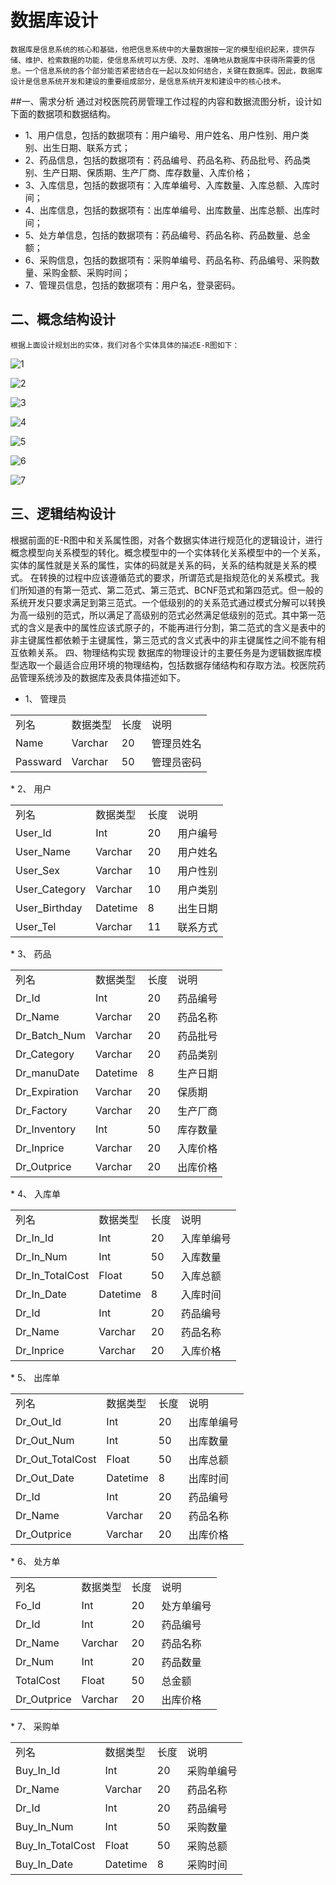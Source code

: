 # 数据库设计
    数据库是信息系统的核心和基础，他把信息系统中的大量数据按一定的模型组织起来，提供存储、维护、检索数据的功能，使信息系统可以方便、及时、准确地从数据库中获得所需要的信息。一个信息系统的各个部分能否紧密结合在一起以及如何结合，关键在数据库。因此，数据库设计是信息系统开发和建设的重要组成部分，是信息系统开发和建设中的核心技术。
##一、需求分析
    通过对校医院药房管理工作过程的内容和数据流图分析，设计如下面的数据项和数据结构。
* 1、用户信息，包括的数据项有：用户编号、用户姓名、用户性别、用户类别、出生日期、联系方式；
* 2、药品信息，包括的数据项有：药品编号、药品名称、药品批号、药品类别、生产日期、保质期、生产厂商、库存数量、入库价格；
* 3、入库信息，包括的数据项有：入库单编号、入库数量、入库总额、入库时间；
* 4、出库信息，包括的数据项有：出库单编号、出库数量、出库总额、出库时间；
* 5、处方单信息，包括的数据项有：药品编号、药品名称、药品数量、总金额；
* 6、采购信息，包括的数据项有：采购单编号、药品名称、药品编号、采购数量、采购金额、采购时间；
* 7、管理员信息，包括的数据项有：用户名，登录密码。
## 二、概念结构设计
    根据上面设计规划出的实体，我们对各个实体具体的描述E-R图如下：

 ![1](http://ww2.sinaimg.cn/bmiddle/d39fda55gw1extu8vwml6j20e20a1ab9.jpg)
 
 ![2](http://ww3.sinaimg.cn/bmiddle/d39fda55gw1extu8wis4uj20e40a33zj.jpg)
 
 ![3](http://ww3.sinaimg.cn/bmiddle/d39fda55gw1extu8x4iapj20dw0ajwfy.jpg)
 
 ![4](http://ww3.sinaimg.cn/bmiddle/d39fda55gw1extu8xoulwj20ej0aetab.jpg)
 
 ![5](http://ww2.sinaimg.cn/bmiddle/d39fda55gw1extu8yby6dj20e40aljsv.jpg)
 
 ![6](http://ww4.sinaimg.cn/bmiddle/d39fda55gw1extu8z01bij20eh0a8myo.jpg)
 
 ![7](http://ww1.sinaimg.cn/bmiddle/d39fda55gw1extu8znzssj20e40a2wfk.jpg)
 
## 三、逻辑结构设计
根据前面的E-R图中和关系属性图，对各个数据实体进行规范化的逻辑设计，进行概念模型向关系模型的转化。概念模型中的一个实体转化关系模型中的一个关系，实体的属性就是关系的属性，实体的码就是关系的码，关系的结构就是关系的模式。
在转换的过程中应该遵循范式的要求，所谓范式是指规范化的关系模式。我们所知道的有第一范式、第二范式、第三范式、BCNF范式和第四范式。但一般的系统开发只要求满足到第三范式。一个低级别的的关系范式通过模式分解可以转换为高一级别的范式，所以满足了高级别的范式必然满足低级别的范式。其中第一范式的含义是表中的属性应该式原子的，不能再进行分割，第二范式的含义是表中的非主键属性都依赖于主键属性，第三范式的含义式表中的非主键属性之间不能有相互依赖关系。
四、物理结构实现
数据库的物理设计的主要任务是为逻辑数据库模型选取一个最适合应用环境的物理结构，包括数据存储结构和存取方法。校医院药品管理系统涉及的数据库及表具体描述如下。

* 1、	管理员
<table>
<tr><td>列名</td>	<td>数据类型</td>	<td>长度</td>	<td>说明</td></tr>
<tr><td>Name</td>	<td>Varchar</td>	<td>20</td>	<td>管理员姓名</td></tr>
<tr><td>Passward</td>	<td>Varchar</td>	<td>50</td>	<td>管理员密码</td></tr>
</table>
* 2、	用户
<table>
<tr><td>列名</td>	<td>数据类型</td>	<td>长度</td>	<td>说明</td></tr>
<tr><td>User_Id</td>	<td>Int</td>	<td>20</td>	<td>用户编号</td></tr>
<tr><td>User_Name</td>	<td>Varchar</td>	<td>20</td>	<td>用户姓名</td></tr>
<tr><td>User_Sex</td>	<td>Varchar</td>	<td>10</td>	<td>用户性别</td></tr>
<tr><td>User_Category</td>	<td>Varchar</td>	<td>10</td>	<td>用户类别</td></tr>
<tr><td>User_Birthday</td>	<td>Datetime</td>	<td>8	<td>出生日期</td></tr>
<tr><td>User_Tel</td>	<td>Varchar</td>	<td>11</td>	<td>联系方式</td></tr>
</table>
* 3、	药品
<table>
<tr><td>列名	<td>数据类型	<td>长度	<td>说明</tr>
<tr><td>Dr_Id	<td>Int	<td>20	<td>药品编号</tr>
<tr><td>Dr_Name	<td>Varchar	<td>20	<td>药品名称</tr>
<tr><td>Dr_Batch_Num	<td>Varchar	<td>20	<td>药品批号</tr>
<tr><td>Dr_Category	<td>Varchar	<td>20	<td>药品类别</tr>
<tr><td>Dr_manuDate	<td>Datetime	<td>8	<td>生产日期</tr>
<tr><td>Dr_Expiration	<td>Varchar	<td>20	<td>保质期</tr>
<tr><td>Dr_Factory	<td>Varchar	<td>20	<td>生产厂商</tr>
<tr><td>Dr_Inventory	<td>Int	<td>50	<td>库存数量</tr>
<tr><td>Dr_Inprice	<td>Varchar	<td>20	<td>入库价格</tr>
<tr><td>Dr_Outprice	<td>Varchar	<td>20	<td>出库价格</tr>
</table>
* 4、	入库单
<table>
<tr><td>列名	<td>数据类型	<td>长度	<td>说明</tr>
<tr><td>Dr_In_Id	<td>Int	<td>20	<td>入库单编号</tr>
<tr><td>Dr_In_Num	<td>Int	<td>50	<td>入库数量</tr>
<tr><td>Dr_In_TotalCost	<td>Float	<td>50	<td>入库总额</tr>
<tr><td>Dr_In_Date	<td>Datetime	<td>8	<td>入库时间</tr>
<tr><td>Dr_Id	<td>Int	<td>20	<td>药品编号</tr>
<tr><td>Dr_Name	<td>Varchar	<td>20	<td>药品名称</tr>
<tr><td>Dr_Inprice	<td>Varchar	<td>20	<td>入库价格</tr>
</table>
* 5、	出库单
<table>
<tr><td>列名	<td>数据类型	<td>长度	<td>说明</tr>
<tr><td>Dr_Out_Id	<td>Int	<td>20	<td>出库单编号</tr>
<tr><td>Dr_Out_Num	<td>Int	<td>50	<td>出库数量</tr>
<tr><td>Dr_Out_TotalCost	<td>Float	<td>50	<td>出库总额</tr>
<tr><td>Dr_Out_Date<td>	Datetime	<td>8	<td>出库时间</tr>
<tr><td>Dr_Id	<td>Int	<td>20	<td>药品编号</tr>
<tr><td>Dr_Name	<td>Varchar	<td>20	<td>药品名称</tr>
<tr><td>Dr_Outprice	<td>Varchar	<td>20	<td>出库价格</tr>
</table>
* 6、	处方单
<table>
<tr><td>列名	<td>数据类型	<td>长度	<td>说明</tr>
<tr><td>Fo_Id	<td>Int	<td>20	<td>处方单编号</tr>
<tr><td>Dr_Id	<td>Int	<td>20	<td>药品编号</tr>
<tr><td>Dr_Name	<td>Varchar	<td>20	<td>药品名称</tr>
<tr><td>Dr_Num	<td>Int	<td>20	<td>药品数量</tr>
<tr><td>TotalCost	<td>Float	<td>50	<td>总金额</tr>
<tr><td>Dr_Outprice	<td>Varchar<td>	20	<td>出库价格</tr>
</table>
* 7、	采购单
<table>
<tr><td>列名	<td>数据类型	<td>长度	<td>说明</tr>
<tr><td>Buy_In_Id	<td>Int	<td>20	<td>采购单编号</tr>
<tr><td>Dr_Name	<td>Varchar	<td>20	<td>药品名称</tr>
<tr><td>Dr_Id	<td>Int	<td>20	<td>药品编号</tr>
<tr><td>Buy_In_Num	<td>Int	<td>50	<td>采购数量</tr>
<tr><td>Buy_In_TotalCost	<td>Float	<td>50	<td>采购总额</tr>
<tr><td>Buy_In_Date	<td>Datetime	<td>8	<td>采购时间</tr>
</table>

